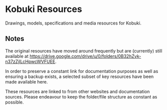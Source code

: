 # Kobuki Resources

Drawings, models, specifications and media resources for Kobuki.

## Notes

The original resources have moved around frequently but are (currently) still
available at https://drive.google.com/drive/u/0/folders/0B32hZvk-n37zZjlLcHpwcWVFUEE. 

In order to preserve a constant link for documentation purposes as well as ensuring
a backup exists, a selected subset of key resources have been made available here.

These resources are linked to from other websites and documentation sources. 
Please endeavour to keep the folder/file structure as constant as possible.
